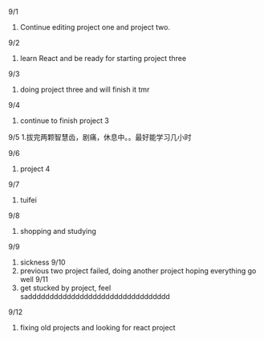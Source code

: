 9/1
1. Continue editing project one and project two.

9/2
1. learn React and be ready for starting project three

9/3
1. doing project three and will finish it tmr

9/4
1. continue to finish project 3

9/5
1.拔完两颗智慧齿，剧痛，休息中。。最好能学习几小时

9/6
1. project 4

9/7
1. tuifei

9/8
1. shopping and studying

9/9
1. sickness
9/10
1. previous two project failed, doing another project hoping everything go well
9/11
1. get stucked by project, feel saddddddddddddddddddddddddddddddddd

9/12
1. fixing old projects and looking for react project
